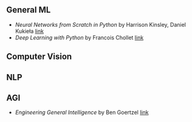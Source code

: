 ## General ML
- *Neural Networks from Scratch in Python* by Harrison Kinsley, Daniel Kukieła [link](https://ua1lib.org/book/6150126/9c7ddb)
- *Deep Learning with Python* by Francois Chollet [link](https://livebook.manning.com/book/deep-learning-with-python-second-edition/about-this-meap/v-7/)

## Computer Vision

## NLP

## AGI
- *Engineering General Intelligence* by Ben Goertzel [link](https://ua1lib.org/book/2333263/7af06e)

